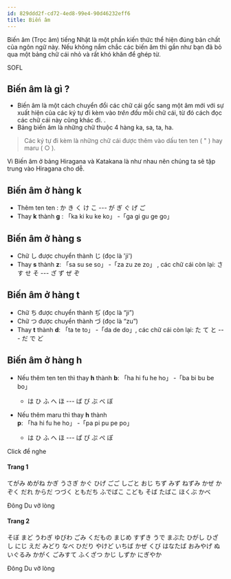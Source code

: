 ```yaml
---
id: 829ddd2f-cd72-4ed8-99e4-90d46232eff6
title: Biến âm
---
```


<Intro>
Biến âm (Trọc âm) tiếng Nhật là một phần kiến thức thể hiện đúng bản chất của ngôn ngữ này. Nếu không nắm chắc các biến âm thì gần như bạn đã bỏ qua một bảng chữ cái nhỏ và rất khó khăn để ghép từ.

</Intro>

<Via href="https://trungtamnhatngu.edu.vn/blog/cung-sofl-tim-hieu-cac-bien-am-troc-am-trong-tieng-nhat-1374/">SOFL</Via>

<DakuonAlphabet />

## Biến âm là gì ?

- Biến âm là một cách chuyển đổi các chữ cái gốc sang một âm mới với sự xuất hiện của <CodeStep step={1}>các ký tự đi kèm</CodeStep> vào *trên đầu* mỗi chữ cái, từ đó cách đọc các chữ cái này cũng khác đi. .
- Bảng biến âm là những chữ thuộc 4 hàng ka, sa, ta, ha.
> Các ký tự đi kèm là những chữ cái được thêm vào dấu ten ten ( " ) hay maru ( ○ ).

Vì Biến âm ở bảng Hiragana và Katakana là như nhau nên chúng ta sẽ tập trung vào Hiragana cho dễ.

## Biến âm ở hàng k

- Thêm ten ten : <Speak kana="ka"><K>か</K></Speak> <Speak kana="ki"><K>き</K></Speak> <Speak kana="ku"><K>く</K></Speak> <Speak kana="ke"><K>け</K></Speak> <Speak kana="ko"><K>こ</K></Speak> ---  <Speak kana="ga"><K>が</K></Speak> <Speak kana="gi"><K>ぎ</K></Speak> <Speak kana="gu"><K>ぐ</K></Speak> <Speak kana="ge"><K>げ</K></Speak> <Speak kana="go"><K>ご</K></Speak>
- Thay <K>**k**</K> thành <K>**g**</K> : 「ka ki ku ke ko」 -「ga gi gu ge go」


## Biến âm ở hàng s

- Chữ <Speak kana="shi"><K>し</K></Speak> được chuyển thành <Speak kana="ji"><K>じ</K></Speak> (đọc là 'ji')
- Thay <K>**s**</K> thành <K>**z**</K>: 「sa su se so」 -「za zu ze zo」 , các chữ cái còn lại: <Speak kana="sa"><K>さ</K></Speak> <Speak kana="su"><K>す</K></Speak>  <Speak kana="se"><K>せ</K></Speak>  <Speak kana="so"><K>そ</K></Speak> --- <Speak kana="za"><K>ざ</K></Speak> <Speak kana="zu"><K>ず</K></Speak>  <Speak kana="ze"><K>ぜ</K></Speak>  <Speak kana="zo"><K>ぞ</K></Speak>


## Biến âm ở hàng t

- Chữ <Speak kana="chi"><K>ち</K></Speak> được chuyển thành <Speak kana="ji"><K>ぢ</K></Speak> (đọc là “ji”)
- Chữ <Speak kana="tsu"><K>つ</K></Speak> được chuyển thành <Speak kana="zu"><K>づ</K></Speak> (đọc là “zu”)
- Thay <K>**t**</K> thành <K>**d**</K>: 「ta te to」 -「da de do」, các chữ cái còn lại: <Speak kana="ta"><K>た</K></Speak> <Speak kana="te"><K>て</K></Speak>  <Speak kana="to"><K>と</K></Speak> --- <Speak kana="da"><K>だ</K></Speak> <Speak kana="de"><K>で</K></Speak>  <Speak kana="do"><K>ど</K></Speak>


## Biến âm ở hàng h
- Nếu thêm ten ten thì thay <K>**h**</K> thành <K>**b**</K>: 「ha hi fu he ho」 -「ba bi bu be bo」
  + <Speak kana="ha"><K>は</K></Speak> <Speak kana="hi"><K>ひ</K></Speak> <Speak kana="fu"><K>ふ</K></Speak> <Speak kana="he"><K>へ</K></Speak> <Speak kana="ho"><K>ほ</K></Speak> ---  <Speak kana="ba"><K>ば</K></Speak> <Speak kana="bi"><K>び</K></Speak> <Speak kana="bu"><K>ぶ</K></Speak> <Speak kana="be"><K>べ</K></Speak> <Speak kana="bo"><K>ぼ</K></Speak>

- Nếu thêm maru thì thay <K>**h**</K> thành <K>**p**</K>: 「ha hi fu he ho」 -「pa pi pu pe po」
  + <Speak kana="ha"><K>は</K></Speak> <Speak kana="hi"><K>ひ</K></Speak> <Speak kana="fu"><K>ふ</K></Speak> <Speak kana="he"><K>へ</K></Speak> <Speak kana="ho"><K>ほ</K></Speak> ---  <Speak kana="pa"><K>ぱ</K></Speak> <Speak kana="pi"><K>ぴ</K></Speak> <Speak kana="pu"><K>ぷ</K></Speak> <Speak kana="pe"><K>ぺ</K></Speak> <Speak kana="po"><K>ぽ</K></Speak>

<Note>
  Click để nghe
</Note>

<Recipes showNavigate={false} showChallangeDescription={false} titleText="Tập đọc từ">

#### Trang 1

<JaWL m={6}>
  <Speak k="手紙 ">てがみ</Speak>
  <Speak k="眼鏡">めがね</Speak>
  <Speak k="鍵">かぎ</Speak>
  <Speak k="内着">うさぎ</Speak>
  <Speak k="家具">かぐ</Speak>
  <Speak k="髭">ひげ</Speak>
</JaWL>

<JaWL m={6}>
  <Speak k="午後">ごご</Speak>
  <Speak k="仕事">しごと</Speak>
  <Speak k="叔父">おじ</Speak>
  <Speak k="地図">ちず</Speak>
  <Speak k="水">みず</Speak>
  <Speak k="鼠">ねずみ</Speak>
</JaWL>

<JaWL m={6}>
  <Speak k="風">かぜ</Speak>
  <Speak k="家族">かぞく</Speak>
  <Speak k="誰">だれ</Speak>
  <Speak k="体">からだ</Speak>
  <Speak k="続く">つづく</Speak>
  <Speak k="友達">ともだち</Speak>
</JaWL>

<JaWL m={6}>
  <Speak k="筆箱">ふでばこ</Speak>
  <Speak k="子供">こども</Speak>
  <Speak k="蕎麦">そば</Speak>
  <Speak k="莨">たばこ</Speak>
  <Speak k="北部">ほくぶ</Speak>
  <Speak k="壁">かべ</Speak>
</JaWL>

<Via href="http://dongdu.edu.vn">Đông Du vỡ lòng</Via>
<Solution />

#### Trang 2

<JaWL m={6}>
  <Speak k="祖母">そぼ</Speak>
  <Speak k="窓">まど</Speak>
  <Speak k="上着">うわぎ</Speak>
  <Speak k="指輪">ゆびわ</Speak>
  <Speak k="ゴミ">ごみ</Speak>
  <Speak k="果物">くだもの</Speak>
</JaWL>

<JaWL m={6}>
  <Speak k="真面目">まじめ</Speak>
  <Speak k="すずき">すずき</Speak>
  <Speak k="腕">うで</Speak>
  <Speak k="瞼">まぶた</Speak>
  <Speak k="東口">ひがし</Speak>
  <Speak k="日差し">ひざし</Speak>
</JaWL>

<JaWL m={6}>
  <Speak k="虹">にじ</Speak>
  <Speak k="枝">えだ</Speak>
  <Speak k="緑">みどり</Speak>
  <Speak k="鍋">なべ</Speak>
  <Speak k="左">ひだり</Speak>
  <Speak k="火傷">やけど</Speak>
</JaWL>

<JaWL m={6}>
  <Speak k="一番">いちば</Speak>
  <Speak k="風">かぜ</Speak>
  <Speak k="首">くび</Speak>
  <Speak k="花束">はなたば</Speak>
  <Speak k="お土産">おみやげ</Speak>
  <Speak k="ぬいぐるみ">ぬいぐるみ</Speak>
</JaWL>

<JaWL m={6}>
  <Speak k="科学">かがく</Speak>
  <Speak k="ゴミ捨て">ごみすて</Speak>
  <Speak k="複雑">ふくざつ</Speak>
  <Speak k="家事">かじ</Speak>
  <Speak k="静か">しずか</Speak>
  <Speak k="賑やか">にぎやか</Speak>
</JaWL>

<Via href="http://dongdu.edu.vn">Đông Du vỡ lòng</Via>
<Solution />


</Recipes>